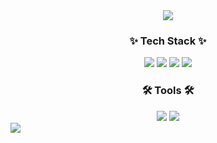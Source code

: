 <div align="center">
  <img src="https://github.com/user-attachments/assets/932bb2ff-b1f7-4ba5-a9de-59936545b92d" />
</div>

<h3 align="center">✨ Tech Stack ✨</h3>
<div align="center">
<img src="https://img.shields.io/badge/python-3776AB?style=for-the-badge&logo=python&logoColor=white">
<img src="https://img.shields.io/badge/Html5-E34F26?style=for-the-badge&logo=html5&logoColor=white" />
<img src="https://img.shields.io/badge/C-A8B9CC?style=for-the-badge&logo=c&logoColor=white" />
  <img src="https://img.shields.io/badge/java-007396?style=for-the-badge&logo=java&logoColor=white">
</div>

<h3 align="center">🛠 Tools 🛠</h3>
<div align="center">
<img src="https://img.shields.io/badge/mysql-4479A1?style=for-the-badge&logo=mysql&logoColor=white">
<img src="https://img.shields.io/badge/github-181717?style=for-the-badge&logo=github&logoColor=white">
</div>

<img src="http://mazandi.herokuapp.com/api?handle={yeojeong735}&theme=cold"/>

<!--
**Lime0303i/Lime0303i** is a ✨ _special_ ✨ repository because its `README.md` (this file) appears on your GitHub profile.

Here are some ideas to get you started:

- 🔭 I’m currently working on ...
- 🌱 I’m currently learning ...
- 👯 I’m looking to collaborate on ...
- 🤔 I’m looking for help with ...
- 💬 Ask me about ...
- 📫 How to reach me: ...
- 😄 Pronouns: ...
- ⚡ Fun fact: ...
-->
